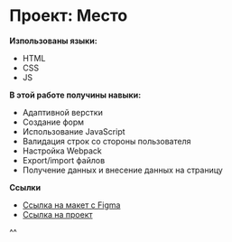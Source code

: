# Проект: Место

**Изпользованы языки:**

* HTML
* CSS
* JS

**В этой работе получины навыки:**

* Адаптивной верстки
* Создание форм
* Использование JavaScript
* Валидация строк со стороны пользователя
* Настройка Webpack
* Export/import файлов
* Получение данных и внесение данных на страницу

**Ссылки**

* [Ссылка на макет с Figma](https://www.figma.com/file/2cn9N9jSkmxD84oJik7xL7/JavaScript.-Sprint-4?node-id=0%3A1)
* [Ссылка на проект](https://hockeybear.github.io/mesto-project/)

^^
